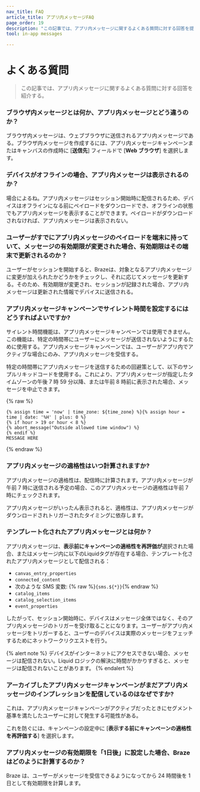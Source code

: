```yaml
---
nav_title: FAQ
article_title: アプリ内メッセージFAQ
page_order: 19
description: "この記事では、アプリ内メッセージに関するよくある質問に対する回答を提供する。"
tool: in-app messages

---
```


# よくある質問

> この記事では、アプリ内メッセージに関するよくある質問に対する回答を紹介する。

### ブラウザ内メッセージとは何か、アプリ内メッセージとどう違うのか？

ブラウザ内メッセージは、ウェブブラウザに送信されるアプリ内メッセージである。ブラウザ内メッセージを作成するには、アプリ内メッセージキャンペーンまたはキャンバスの作成時に \[**送信先**] フィールドで \[**Web ブラウザ**] を選択します。 

### デバイスがオフラインの場合、アプリ内メッセージは表示されるのか？

場合によるね。アプリ内メッセージはセッション開始時に配信されるため、デバイスはオフラインになる前にペイロードをダウンロードでき、オフラインの状態でもアプリ内メッセージを表示することができます。ペイロードがダウンロードされなければ、アプリ内メッセージは表示されない。

### ユーザーがすでにアプリ内メッセージのペイロードを端末に持っていて、メッセージの有効期限が変更された場合、有効期限はその端末で更新されるのか？

ユーザーがセッションを開始すると、Brazeは、対象となるアプリ内メッセージに変更が加えられたかどうかをチェックし、それに応じてメッセージを更新する。そのため、有効期限が変更され、セッションが記録された場合、アプリ内メッセージは更新された情報でデバイスに送信される。

### アプリ内メッセージキャンペーンでサイレント時間を設定するにはどうすればよいですか?

サイレント時間機能は、アプリ内メッセージキャンペーンでは使用できません。この機能は、特定の時間帯にユーザーにメッセージが送信されないようにするために使用する。アプリ内メッセージキャンペーンでは、ユーザーがアプリ内でアクティブな場合にのみ、アプリ内メッセージを受信する。 

特定の時間帯にアプリ内メッセージを送信するための回避策として、以下のサンプルリキッドコードを使用する。これにより、アプリ内メッセージが指定したタイムゾーンの午後 7 時 59 分以降、または午前 8 時前に表示された場合、メッセージを中止できます。

{% raw %}
```liquid
{% assign time = 'now' | time_zone: ${time_zone} %}{% assign hour = time | date: '%H' | plus: 0 %}
{% if hour > 19 or hour < 8 %}
{% abort_message("Outside allowed time window") %}
{% endif %}
MESSAGE HERE
```
{% endraw %}

### アプリ内メッセージの適格性はいつ計算されますか?

アプリ内メッセージの適格性は、配信時に計算されます。アプリ内メッセージが午前 7 時に送信される予定の場合、このアプリ内メッセージの適格性は午前 7 時にチェックされます。

アプリ内メッセージがいったん表示されると、適格性は、アプリ内メッセージがダウンロードされトリガーされたタイミングに依存します。

### テンプレート化されたアプリ内メッセージとは何か？

アプリ内メッセージは、**表示前にキャンペーンの適格性を再評価が**選択された場合、またはメッセージ内に以下のLiquidタグが存在する場合、テンプレート化されたアプリ内メッセージとして配信される：

- `canvas_entry_properties`
- `connected_content`
- 次のような SMS 変数: {% raw %}`{sms.${*}}`{% endraw %}
- `catalog_items`
- `catalog_selection_items`
- `event_properties`

したがって、セッション開始時に、デバイスはメッセージ全体ではなく、そのアプリ内メッセージのトリガーを受け取ることになります。ユーザーがアプリ内メッセージをトリガーすると、ユーザーのデバイスは実際のメッセージをフェッチするためにネットワークリクエストを行う。

{% alert note %}
デバイスがインターネットにアクセスできない場合、メッセージは配信されない。Liquid ロジックの解決に時間がかかりすぎると、メッセージは配信されないことがあります。
{% endalert %}

### アーカイブしたアプリ内メッセージキャンペーンがまだアプリ内メッセージのインプレッションを配信しているのはなぜですか?

これは、アプリ内メッセージキャンペーンがアクティブだったときにセグメント基準を満たしたユーザーに対して発生する可能性がある。

これを防ぐには、キャンペーンの設定中に \[**表示する前にキャンペーンの適格性を再評価する**] を選択します。 

### アプリ内メッセージの有効期限を「1日後」に設定した場合、Brazeはどのように計算するのか？

Braze は、ユーザーがメッセージを受信できるようになってから 24 時間後を 1 日として有効期限を計算します。